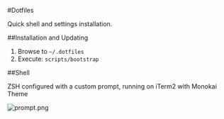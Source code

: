 #Dotfiles

Quick shell and settings installation.

##Installation and Updating

1. Browse to `~/.dotfiles`
2. Execute: `scripts/bootstrap`

##Shell

ZSH configured with a custom prompt, running on iTerm2 with Monokai Theme

![prompt.png](https://raw.github.com/jasonrobertfox/dotfiles/prompt.png)
